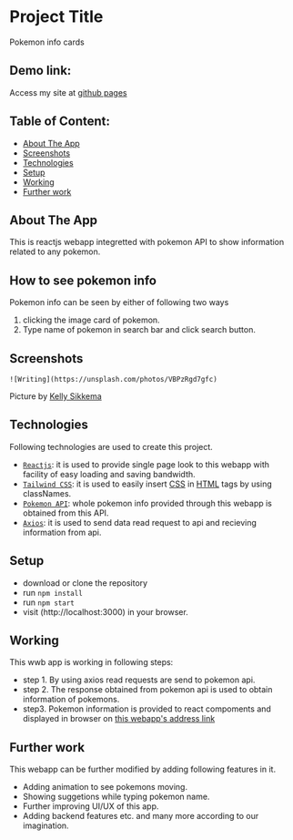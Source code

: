 # Project Title
Pokemon info cards

## Demo link:
Access my site at [github pages](https://lovepreet-k828.github.io/pokemon_info_cards/)
## Table of Content:

- [About The App](#about-the-app)
- [Screenshots](#screenshots)
- [Technologies](#technologies)
- [Setup](#setup)
- [Working](#working)
- [Further work](#further-work)

## About The App
This is reactjs webapp integretted with pokemon API to show information related to any pokemon. 

## How to see pokemon info
Pokemon info can be seen by either of following two ways
1. clicking the image card of pokemon.
2. Type name of pokemon in search bar and click search button.

## Screenshots

`![Writing](https://unsplash.com/photos/VBPzRgd7gfc)`

Picture by [Kelly Sikkema](https://unsplash.com/@kellysikkema)

## Technologies
Following technologies are used to create this project.
- [`Reactjs`](https://reactjs.org/): it is used to provide single page look to this webapp with facility of easy loading and saving bandwidth.
- [`Tailwind CSS`](https://tailwindcss.com/): it is used to easily insert [CSS](https://www.w3.org/Style/CSS/Overview.en.html) in [HTML](https://html.spec.whatwg.org/multipage/) tags by using classNames.
- [`Pokemon API`](https://pokeapi.co/): whole pokemon info provided through this webapp is obtained from this API.
- [`Axios`](https://axios-http.com/): it is used to send data read request to api and recieving information from api.
## Setup
- download or clone the repository
- run `npm install`
- run `npm start`
- visit (http://localhost:3000) in your browser.

## Working
This wwb app is working in following steps:
- step 1. By using axios read requests are send to pokemon api.
- step 2. The response obtained from pokemon api is used to obtain information of pokemons.
- step3. Pokemon information is provided to react compoments and displayed in browser on [this webapp's address link](https://lovepreet-k828.github.io/pokemon_info_cards/)

## Further work
This webapp can be further modified by adding following features in it.
- Adding animation to see pokemons moving.
- Showing suggetions while typing pokemon name.
- Further improving UI/UX of this app.
- Adding backend features etc. and many more according to our imagination.
